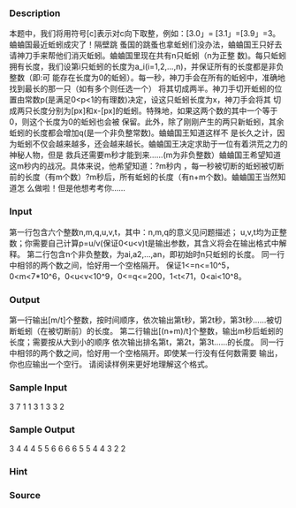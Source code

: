 
### Description
本题中，我们将用符号[c]表示对c向下取整，例如：[3.0」= [3.1」=[3.9」=3。蛐蛐国最近蚯蚓成灾了！隔壁跳
蚤国的跳蚤也拿蚯蚓们没办法，蛐蛐国王只好去请神刀手来帮他们消灭蚯蚓。蛐蛐国里现在共有n只蚯蚓（n为正整
数)。每只蚯蚓拥有长度，我们设第i只蚯蚓的长度为a_i(i=1,2,...,n)，并保证所有的长度都是非负整数（即:可
能存在长度为0的蚯蚓）。每一秒，神刀手会在所有的蚯蚓中，准确地找到最长的那一只（如有多个则任选一个）
将其切成两半。神刀手切开蚯蚓的位置由常数p(是满足0<p<1的有理数)决定，设这只蚯蚓长度为x，神刀手会将其
切成两只长度分别为[px]和x-[px]的蚯蚓。特殊地，如果这两个数的其中一个等于0，则这个长度为0的蚯蚓也会被
保留。此外，除了刚刚产生的两只新蚯蚓，其余蚯蚓的长度都会增加q(是一个非负整常数)。蛐蛐国王知道这样不
是长久之计，因为蚯蚓不仅会越来越多，还会越来越长。蛐蛐国王决定求助于一位有着洪荒之力的神秘人物，但是
救兵还需要m秒才能到来......(m为非负整数）蛐蛐国王希望知道这m秒内的战况。具体来说，他希望知道：?m秒内
，每一秒被切断的蚯蚓被切断前的长度（有m个数）?m秒后，所有蚯蚓的长度（有n+m个数)。蛐蛐国王当然知道怎
么做啦！但是他想考考你......

### Input
第一行包含六个整数n,m,q,u,v,t，其中：n,m,q的意义见问题描述；
u,v,t均为正整数；你需要自己计算p=u/v(保证0<u<v)t是输出参数，其含义将会在输出格式中解释。
第二行包含n个非负整数，为ai,a2,...,an，即初始时n只蚯蚓的长度。
同一行中相邻的两个数之间，恰好用一个空格隔开。
保证1<=n<=10^5，0<m<7*10^6，0<u<v<10^9，0<=q<=200，1<t<71，0<ai<10^8。

### Output
第一行输出[m/t]个整数，按时间顺序，依次输出第t秒，第2t秒，第3t秒……被切断蚯蚓（在被切断前）的长度。
第二行输出[(n+m)/t]个整数，输出m秒后蚯蚓的长度；需要按从大到小的顺序
依次输出排名第t，第2t，第3t……的长度。
同一行中相邻的两个数之间，恰好用一个空格隔开。即使某一行没有任何数需要 输出，你也应输出一个空行。
请阅读样例来更好地理解这个格式。

### Sample Input
3 7 1 1 3 1
3 3 2
### Sample Output
3 4 4 4 5 5 6
6 6 6 5 5 4 4 3 2 2
### Hint

### Source

